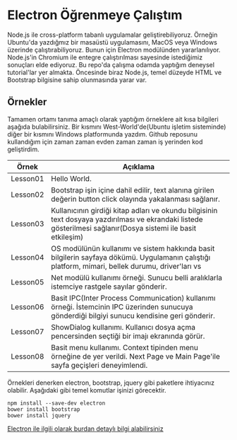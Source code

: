 # Electron Öğrenmeye Çalıştım

Node.js ile cross-platform tabanlı uygulamalar geliştirebiliyoruz. Örneğin Ubuntu'da yazdığmız bir masaüstü uygulamasını, MacOS veya Windows üzerinde çalıştırabiliyoruz. Bunun için Electron modülünden yararlanılıyor. Node.js'in Chromium ile entegre çalıştırılması sayesinde istediğimiz sonuçları elde ediyoruz. Bu repo'da çalışma odamda yaptığım deneysel tutorial'lar yer almakta. Öncesinde biraz Node.js, temel düzeyde HTML ve Bootstrap bilgisine sahip olunmasında yarar var.

## Örnekler

Tamamen ortamı tanıma amaçlı olarak yaptığım örneklere ait kısa bilgileri aşağıda bulabilirsiniz. Bir kısmını West-World'de(Ubuntu işletim sisteminde) diğer bir kısmını Windows platformunda yazdım. Github reposunu kullandığım için zaman zaman evden zaman zaman iş yerinden kod geliştirdim.

Örnek           | Açıklama
--------------- | ----------------------------------------------------------------------
Lesson01 | Hello World.
Lesson02 | Bootstrap işin içine dahil edilir, text alanına girilen değerin button click olayında yakalanması sağlanır.
Lesson03 | Kullanıcının girdiği kitap adları ve okundu bilgisinin text dosyaya yazdırılması ve ekrandaki listede gösterilmesi sağlanır(Dosya sistemi ile basit etkileşim)
Lesson04 | OS modülünün kullanımı ve sistem hakkında basit bilgilerin sayfaya dökümü. Uygulamanın çalıştığı platform, mimari, bellek durumu, driver'ları vs
Lesson05 | Net modülü kullanımı örneği. Sunucu belli aralıklarla istemciye rastgele sayılar gönderir.
Lesson06 | Basit IPC(Inter Process Communication) kullanımı örneği. İstemcinin IPC üzerinden sunucuya gönderdiği bilgiyi sunucu kendisine geri gönderir.
Lesson07 | ShowDialog kullanımı. Kullanıcı dosya açma pencersinden seçtiği bir imajı ekranında görür.
Lesson08 | Basit menu kullanımı. Context tipinden menu örneğine de yer verildi. Next Page ve Main Page'ile sayfa geçişleri deneyimlendi.

Örnekleri denerken electron, bootstrap, jquery gibi paketlere ihtiyacınız olabilir. Aşağıdaki gibi temel komutlar işinizi görecektir.

```
npm install --save-dev electron
bower install bootstrap
bower install jquery
```

 [Electron ile ilgili olarak burdan detaylı bilgi alabilirsiniz](https://electronjs.org/)